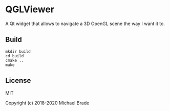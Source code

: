 # QGLViewer

A Qt widget that allows to navigate a 3D OpenGL scene the way I want it to.

## Build

```
mkdir build
cd build
cmake ..
make
```


## License

MIT

Copyright (c) 2018-2020 Michael Brade
